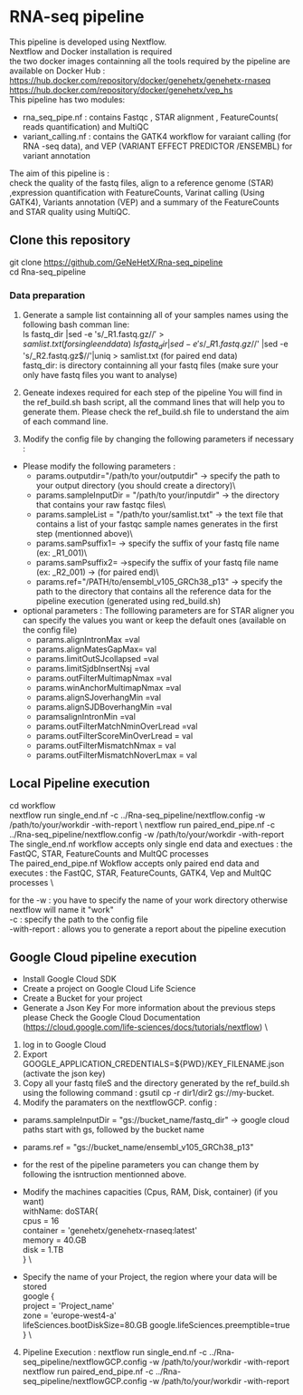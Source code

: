 # RNA-seq pipeline #
This pipeline is developed using Nextflow. \
Nextflow and Docker installation is required \
the two docker images containning all the tools required by the pipeline are available on Docker Hub : \
https://hub.docker.com/repository/docker/genehetx/genehetx-rnaseq \
https://hub.docker.com/repository/docker/genehetx/vep_hs \
This pipeline has two modules: 
* rna_seq_pipe.nf : contains  Fastqc , STAR alignment , FeatureCounts( reads quantification) and MultiQC
* variant_calling.nf : contains the GATK4 workflow for varaiant calling (for RNA -seq data), and VEP (VARIANT EFFECT PREDICTOR /ENSEMBL) for variant annotation 

The aim of this pipeline is : \
check the quality of the fastq files, align to a reference genome (STAR) ,expression quantification with FeatureCounts, Varinat calling (Using GATK4), Variants annotation (VEP) and a summary of the FeatureCounts and STAR quality using MultiQC.


## Clone this repository ##

git clone https://github.com/GeNeHetX/Rna-seq_pipeline \
cd Rna-seq_pipeline 

### Data preparation ###
 1. Generate a sample list containning all of your samples names using the following bash comman line: \
  ls fastq_dir |sed -e 's/\_R1.fastq.gz$//' > samlist.txt (for single end data) \
  ls fastq_dir |sed -e 's/\_R1.fastq.gz$//' |sed -e 's/\_R2.fastq.gz$//'|uniq > samlist.txt (for paired end data) \
  fastq_dir: is directory containning all your fastq files (make sure your only have fastq files you want to analyse) 
  
2. Geneate indexes required for each step of the pipeline 
You will find in the ref_build.sh bash script, all the command lines that will help you to generate them. Please check the ref_build.sh file to understand the aim of each command line. 


3. Modify the config file by changing the following parameters if necessary :
  * Please modify the following parameters :
    * params.outputdir="/path/to your/outputdir" -> specify the path to your output directory (you should create a directory)\
    * params.sampleInputDir = "/path/to your/inputdir"  -> the directory that contains your raw fastqc files\
    * params.sampleList = "/path/to your/samlist.txt"  -> the text file that contains a list of your fastqc sample names  generates in the first step (mentionned above)\
    * params.samPsuffix1=  -> specify the suffix of your fastq file name (ex: _R1_001)\
    * params.samPsuffix2=  ->specify the suffix of your fastq file name  (ex: _R2_001) -> (for paired end)\
    * params.ref="/PATH/to/ensembl_v105_GRCh38_p13" -> specify the path to the directory that  contains all the reference data for the pipeline execution (generated using red_build.sh)
 * optional parameters : The folllowing parameters are for STAR aligner you can specify the values you want or keep the default ones (available on the config file)
   * params.alignIntronMax =val 
   * params.alignMatesGapMax= val  
   * params.limitOutSJcollapsed =val  
   * params.limitSjdbInsertNsj =val
   * params.outFilterMultimapNmax =val 
   * params.winAnchorMultimapNmax =val  
   * params.alignSJoverhangMin =val 
   * params.alignSJDBoverhangMin =val  
   * paramsalignIntronMin =val 
   * params.outFilterMatchNminOverLread =val 
   * params.outFilterScoreMinOverLread = val 
   * params.outFilterMismatchNmax = val  
   * params.outFilterMismatchNoverLmax = val  


## Local Pipeline execution ##

cd workflow \
nextflow run single_end.nf -c ../Rna-seq_pipeline/nextflow.config  -w /path/to/your/workdir  -with-report \ 
nextflow run paired_end_pipe.nf -c ../Rna-seq_pipeline/nextflow.config  -w /path/to/your/workdir  -with-report \
The single_end.nf workflow accepts only single end data and exectues : the FastQC, STAR, FeatureCounts and MultQC processes \
The paired_end_pipe.nf Wokflow accepts only paired end data and executes : the FastQC, STAR, FeatureCounts, GATK4, Vep and MultQC processes \

for the -w : you have to specify the name of your work directory otherwise nextflow will name it "work"\
-c : specify the path to the config file\
-with-report : allows you to generate a report about the pipeline execution 

## Google Cloud pipeline execution ##
 * Install Google Cloud SDK 
 * Create a project on Google Cloud Life Science 
 * Create a Bucket for your project 
 * Generate a Json Key 
For more information about the previous steps please Check the Google Cloud Documentation (https://cloud.google.com/life-sciences/docs/tutorials/nextflow) \
 1. log in to Google Cloud
 2. Export GOOGLE_APPLICATION_CREDENTIALS=${PWD}/KEY_FILENAME.json (activate the json  key)
 3. Copy all your fastq fileS and the directory generated by the ref_build.sh  using the following command : gsutil cp -r dir1/dir2 gs://my-bucket.
 3. Modify the paramaters on the nextflowGCP. config :
   * params.sampleInputDir = "gs://bucket_name/fastq_dir" -> google cloud paths start with gs, followed by the bucket name 
   * params.ref = "gs://bucket_name/ensembl_v105_GRCh38_p13"
   * for the rest of the pipeline parameters you can change them by following the isntruction mentionned above.
   * Modify the machines capacities  (Cpus, RAM, Disk, container) (if you want) \
   withName: doSTAR{ \
        cpus = 16 \
        container = 'genehetx/genehetx-rnaseq:latest' \
        memory = 40.GB \
        disk = 1.TB \
    } \

   * Specify the name of  your Project, the region where your data will be stored \
   google { \
    project = 'Project_name' \
    zone = 'europe-west4-a' \
    lifeSciences.bootDiskSize=80.GB
    google.lifeSciences.preemptible=true \
} \ 

 4. Pipeline Execution :
 nextflow run single_end.nf -c ../Rna-seq_pipeline/nextflowGCP.config  -w /path/to/your/workdir  -with-report\
 nextflow run paired_end_pipe.nf -c ../Rna-seq_pipeline/nextflowGCP.config  -w /path/to/your/workdir  -with-report






